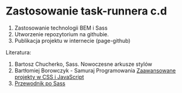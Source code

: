 # Zastosowanie task-runnera c.d

1. Zastosowanie technologii BEM i Sass
2. Utworzenie repozytorium na githubie.
3. Publikacja projektu w internecie (page-github)

Literatura:

1. Bartosz Chucherko,  Sass. Nowoczesne arkusze stylów
2. Bartłomiej Borowczyk - Samuraj Programowania [Zaawansowane projekty w CSS i JavaScript](https://www.udemy.com/course/zaawansowane-projekty-w-css-i-javascript/learn/lecture/15379826#overview)
3. [Przewodnik po Sass](https://sass-guidelin.es/pl/)

